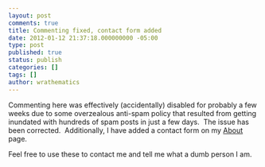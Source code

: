 ```yaml
---
layout: post
comments: true
title: Commenting fixed, contact form added
date: 2012-01-12 21:37:18.000000000 -05:00
type: post
published: true
status: publish
categories: []
tags: []
author: wrathematics
---
```



Commenting here was effectively (accidentally) disabled for probably a
few weeks due to some overzealous anti-spam policy that resulted from
getting inundated with hundreds of spam posts in just a few days.  The
issue has been corrected.  Additionally, I have added a contact form on
my [About](http://librestats.com/about/ "About") page.

Feel free to use these to contact me and tell me what a dumb person I
am.
